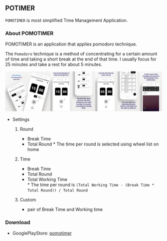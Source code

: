 ## POTIMER

`POMOTIMER` is most simplified Time Management Application.

### About POMOTIMER

POMOTIMER is an application that applies pomodoro technique.

The `Pomodoro` technique is a method of concentrating for a certain amount of time and taking a short break at the end of that time. I usually focus for 25 minutes and take a rest for about 5 minutes.

![](imgs/app.png)

- Settings
    1. Round
        - Break Time
        - Total Round
        \* The time per round is selected using wheel list on home

    2. Time
        - Break Time
        - Total Round
        - Total Working Time  
        \* The time per round is `(Total Working Time - (Break Time * Total Round)) / Total Round`
    
    3. Custom
        - pair of Break Time and Working time

### Download

- GooglePlayStore: [pomotimer](https://play.google.com/store/apps/details?id=com.pomotimer.jade.app)